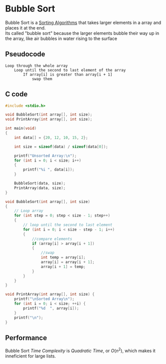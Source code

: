 # Bubble Sort
Bubble Sort is a [Sorting Algorithms](./CS50x_Sorting-Algorithms.md) that takes larger elements in a array and places it at the end.  
Its called "bubble sort" because the larger elements bubble their way up in the array, like air bubbles in water rising to the surface  

## Pseudocode
```
Loop through the whole array 
    Loop until the second to last element of the array
        If array[i] is greater than array[i + 1]
            swap them
```

## C code
```c
#include <stdio.h>

void BubbleSort(int array[], int size);
void PrintArray(int array[], int size);

int main(void)
{
    int data[] = {20, 12, 10, 15, 2};

    int size = sizeof(data) / sizeof(data[0]);

    printf("Unsorted Array:\n");
    for (int i = 0; i < size; i++)
    {
        printf("%i ", data[i]);
    }

    BubbleSort(data, size);
    PrintArray(data, size);
}

void BubbleSort(int array[], int size)
{
    // Loop array 
    for (int step = 0; step < size - 1; step++)
    {
        // loop until the second to last element
        for (int i = 0; i < size - step - 1; i++)
        {
            //compare elements
            if (array[i] > array[i + 1])
            {
                //swap
                int temp = array[i];
                array[i] = array[i + 1];
                array[i + 1] = temp;
            }
        }
    }
}

void PrintArray(int array[], int size) {
    printf("\nSorted Array\n");
    for (int i = 0; i < size; ++i) {
        printf("%d  ", array[i]);
    }
    printf("\n");
}
```

## Performance
Bubble Sort *Time Complexity* is *Quadratic Time*, or $O(n^2)$, which makes it inneficient for large lists.
